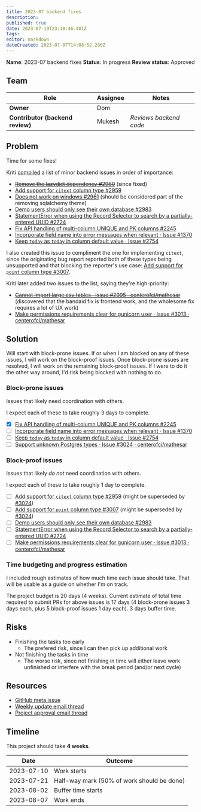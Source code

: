 ```yaml
---
title: 2023-07 backend fixes
description: 
published: true
date: 2023-07-19T23:10:46.401Z
tags: 
editor: markdown
dateCreated: 2023-07-07T14:08:52.280Z
---
```


**Name**: 2023-07 backend fixes
**Status**: In progress 
**Review status**: Approved

## Team
| Role | Assignee | Notes |
|-|-|-|
| **Owner** | Dom | |
| **Contributor (backend review)** | Mukesh | *Reviews backend code* |

## Problem

Time for some fixes!

Kriti [compiled](https://groups.google.com/a/mathesar.org/g/mathesar-developers/c/0vahYjcTkjE/m/t8I5s0hcAgAJ) a list of minor backend issues in order of importance:

- [~~Remove the lazydict dependency #2960~~](https://github.com/centerofci/mathesar/issues/2960) (since fixed)
- [Add support for `citext` column type #2959](https://github.com/centerofci/mathesar/issues/2959)
- [~~Does not work on windows #2961~~](https://github.com/centerofci/mathesar/issues/2961) (should be considered part of the removing sqlalchemy theme)
- [Demo users should only see their own database #2983](https://github.com/centerofci/mathesar/issues/2983)
- [StatementError when using the Record Selector to search by a partially-entered UUID #2724](https://github.com/centerofci/mathesar/issues/2724)
- [Fix API handling of multi-column UNIQUE and PK columns #2245](https://github.com/centerofci/mathesar/issues/2245)
- [Incorporate field name into error messages when relevant · Issue #1370](https://github.com/centerofci/mathesar/issues/1370)
- [Keep `today` as `today` in column default value · Issue #2754](https://github.com/centerofci/mathesar/issues/2754)

I also created this issue to compliment the one for implementing `citext`, since the originating bug report reported both of these types being unsupported and that blocking the reporter's use case: [Add support for `point` column type #3007](https://github.com/centerofci/mathesar/issues/3007).

Kriti later added two issues to the list, saying they're high-priority:

- ~~[Cannot import large csv tables · Issue #2995 · centerofci/mathesar](https://github.com/centerofci/mathesar/issues/2995)~~ (discovered that the bandaid fix is frontend work, and the wholesome fix requires a lot of UX work)
- [Make permissions requirements clear for gunicorn user · Issue #3013 · centerofci/mathesar](https://github.com/centerofci/mathesar/issues/3013)

## Solution

Will start with block-prone issues. If or when I am blocked on any of these issues, I will work on the block-proof issues. Once block-prone issues are resolved, I will work on the remaining block-proof issues. If I were to do it the other way around, I'd risk being blocked with nothing to do.

### Block-prone issues

Issues that likely need coordination with others.

I expect each of these to take roughly 3 days to complete.

- [x] [Fix API handling of multi-column UNIQUE and PK columns #2245](https://github.com/centerofci/mathesar/issues/2245)
- [ ] [Incorporate field name into error messages when relevant · Issue #1370](https://github.com/centerofci/mathesar/issues/1370)
- [ ] [Keep `today` as `today` in column default value · Issue #2754](https://github.com/centerofci/mathesar/issues/2754)
- [ ] [Support unknown Postgres types · Issue #3024 · centerofci/mathesar](https://github.com/centerofci/mathesar/issues/3024)

### Block-proof issues

Issues that likely *do not* need coordination with others.

I expect each of these to take roughly 1 day to complete.

- [ ] [Add support for `citext` column type #2959](https://github.com/centerofci/mathesar/issues/2959) (might be superseded by [#3024](https://github.com/centerofci/mathesar/issues/3024))
- [ ] [Add support for `point` column type #3007](https://github.com/centerofci/mathesar/issues/3007) (might be superseded by [#3024](https://github.com/centerofci/mathesar/issues/3024))
- [ ] [Demo users should only see their own database #2983](https://github.com/centerofci/mathesar/issues/2983)
- [ ] [StatementError when using the Record Selector to search by a partially-entered UUID #2724](https://github.com/centerofci/mathesar/issues/2724)
- [ ] [Make permissions requirements clear for gunicorn user · Issue #3013 · centerofci/mathesar](https://github.com/centerofci/mathesar/issues/3013)

### Time budgeting and progress estimation

I included rough estimates of how much time each issue should take. That will be usable as a guide on whether I'm on track.

The project budget is 20 days (4 weeks). Current estimate of total time required to submit PRs for above issues is 17 days (4 block-prone issues 3 days each, plus 5 block-proof issues 1 day each). 3 days buffer time.

## Risks
- Finishing the tasks too early
	- The prefered risk, since I can then pick up additional work
- Not finishing the tasks in time
	- The worse risk, since not finishing in time will either leave work unfinished or interfere with the break period (and/or next cycle)

## Resources

- [GitHub meta issue](https://github.com/centerofci/mathesar/issues/3022)
- [Weekly update email thread](https://groups.google.com/a/mathesar.org/g/mathesar-developers/c/LBYHUZp_E8E/)
- [Project approval email thread](https://groups.google.com/a/mathesar.org/g/mathesar-developers/c/Hg6b929kY9A)


## Timeline
This project should take **4 weeks**.

| Date | Outcome |
| - | - |
| 2023-07-10 | Work starts |
| 2023-07-21 | Half-way mark (50% of work should be done) |
| 2023-08-02 | Buffer time starts |
| 2023-08-07 | Work ends |